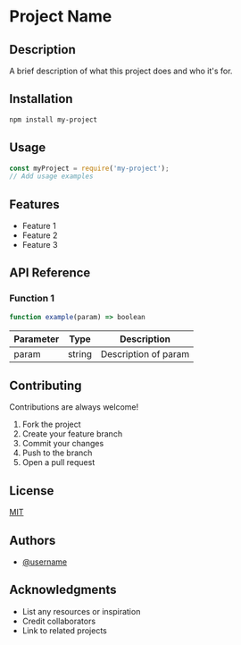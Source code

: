 
# Project Name

## Description
A brief description of what this project does and who it's for.

## Installation
```bash
npm install my-project
```

## Usage
```javascript
const myProject = require('my-project');
// Add usage examples
```

## Features
- Feature 1
- Feature 2
- Feature 3

## API Reference
### Function 1
```javascript
function example(param) => boolean
```
| Parameter | Type | Description |
|-----------|------|-------------|
| param | string | Description of param |

## Contributing
Contributions are always welcome!

1. Fork the project
2. Create your feature branch
3. Commit your changes
4. Push to the branch
5. Open a pull request

## License
[MIT](https://choosealicense.com/licenses/mit/)

## Authors
- [@username](https://github.com/username)

## Acknowledgments
- List any resources or inspiration
- Credit collaborators
- Link to related projects
